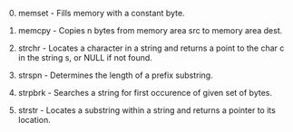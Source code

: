 0. memset - Fills memory with a constant byte.

1. memcpy - Copies n bytes from memory area src to memory area dest.

2. strchr - Locates a character in a string and returns a point to the char c in the string s, or NULL if not found.

3. strspn - Determines the length of a prefix substring.

4. strpbrk - Searches a string for first occurence of given set of bytes.

5. strstr - Locates a substring within a string and returns a pointer to its location.
